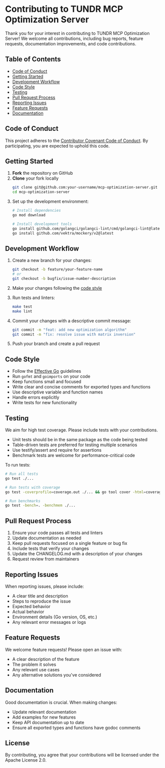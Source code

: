 # Contributing to TUNDR MCP Optimization Server

Thank you for your interest in contributing to TUNDR MCP Optimization Server! We welcome all contributions, including bug reports, feature requests, documentation improvements, and code contributions.

## Table of Contents

- [Code of Conduct](#code-of-conduct)
- [Getting Started](#getting-started)
- [Development Workflow](#development-workflow)
- [Code Style](#code-style)
- [Testing](#testing)
- [Pull Request Process](#pull-request-process)
- [Reporting Issues](#reporting-issues)
- [Feature Requests](#feature-requests)
- [Documentation](#documentation)

## Code of Conduct

This project adheres to the [Contributor Covenant Code of Conduct](CODE_OF_CONDUCT.md). By participating, you are expected to uphold this code.

## Getting Started

1. **Fork** the repository on GitHub
2. **Clone** your fork locally
   ```bash
   git clone git@github.com:your-username/mcp-optimization-server.git
   cd mcp-optimization-server
   ```
3. Set up the development environment:
   ```bash
   # Install dependencies
   go mod download
   
   # Install development tools
   go install github.com/golangci/golangci-lint/cmd/golangci-lint@latest
   go install github.com/vektra/mockery/v2@latest
   ```

## Development Workflow

1. Create a new branch for your changes:
   ```bash
   git checkout -b feature/your-feature-name
   # or
   git checkout -b bugfix/issue-number-description
   ```

2. Make your changes following the [code style](#code-style)

3. Run tests and linters:
   ```bash
   make test
   make lint
   ```

4. Commit your changes with a descriptive commit message:
   ```bash
   git commit -m "feat: add new optimization algorithm"
   git commit -m "fix: resolve issue with matrix inversion"
   ```

5. Push your branch and create a pull request

## Code Style

- Follow the [Effective Go](https://golang.org/doc/effective_go.html) guidelines
- Run `gofmt` and `goimports` on your code
- Keep functions small and focused
- Write clear and concise comments for exported types and functions
- Use descriptive variable and function names
- Handle errors explicitly
- Write tests for new functionality

## Testing

We aim for high test coverage. Please include tests with your contributions.

- Unit tests should be in the same package as the code being tested
- Table-driven tests are preferred for testing multiple scenarios
- Use testify/assert and require for assertions
- Benchmark tests are welcome for performance-critical code

To run tests:
```bash
# Run all tests
go test ./...

# Run tests with coverage
go test -coverprofile=coverage.out ./... && go tool cover -html=coverage.out

# Run benchmarks
go test -bench=. -benchmem ./...
```

## Pull Request Process

1. Ensure your code passes all tests and linters
2. Update documentation as needed
3. Keep pull requests focused on a single feature or bug fix
4. Include tests that verify your changes
5. Update the CHANGELOG.md with a description of your changes
6. Request review from maintainers

## Reporting Issues

When reporting issues, please include:

- A clear title and description
- Steps to reproduce the issue
- Expected behavior
- Actual behavior
- Environment details (Go version, OS, etc.)
- Any relevant error messages or logs

## Feature Requests

We welcome feature requests! Please open an issue with:

- A clear description of the feature
- The problem it solves
- Any relevant use cases
- Any alternative solutions you've considered

## Documentation

Good documentation is crucial. When making changes:

- Update relevant documentation
- Add examples for new features
- Keep API documentation up to date
- Ensure all exported types and functions have godoc comments

## License

By contributing, you agree that your contributions will be licensed under the Apache License 2.0.
